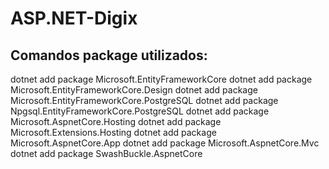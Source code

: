 # ASP.NET-Digix

## Comandos package utilizados:

dotnet add package Microsoft.EntityFrameworkCore
dotnet add package Microsoft.EntityFrameworkCore.Design
dotnet add package Microsoft.EntityFrameworkCore.PostgreSQL
dotnet add package Npgsql.EntityFrameworkCore.PostgreSQL
dotnet add package Microsoft.AspnetCore.Hosting
dotnet add package Microsoft.Extensions.Hosting 
dotnet add package Microsoft.AspnetCore.App
dotnet add package Microsoft.AspnetCore.Mvc
dotnet add package SwashBuckle.AspnetCore
